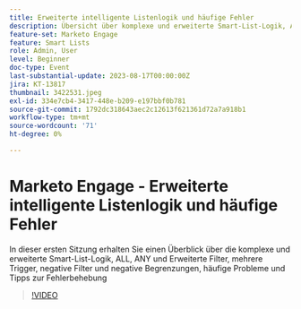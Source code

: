 ```yaml
---
title: Erweiterte intelligente Listenlogik und häufige Fehler
description: Übersicht über komplexe und erweiterte Smart-List-Logik, ALL, ANY und erweiterte Filter, mehrere Trigger, negative Filter und negative Begrenzungen, allgemeine Probleme und Tipps zur Fehlerbehebung
feature-set: Marketo Engage
feature: Smart Lists
role: Admin, User
level: Beginner
doc-type: Event
last-substantial-update: 2023-08-17T00:00:00Z
jira: KT-13817
thumbnail: 3422531.jpeg
exl-id: 334e7cb4-3417-448e-b209-e197bbf0b781
source-git-commit: 1792dc318643aec2c12613f621361d72a7a918b1
workflow-type: tm+mt
source-wordcount: '71'
ht-degree: 0%

---
```


# Marketo Engage - Erweiterte intelligente Listenlogik und häufige Fehler

In dieser ersten Sitzung erhalten Sie einen Überblick über die komplexe und erweiterte Smart-List-Logik, ALL, ANY und Erweiterte Filter, mehrere Trigger, negative Filter und negative Begrenzungen, häufige Probleme und Tipps zur Fehlerbehebung

>[!VIDEO](https://video.tv.adobe.com/v/3422531/?learn=on)
